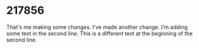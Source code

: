 # 217856
That's me making some changes. I've made another change.
I'm adding some text in the second line.
This is a different text at the beginning of the second line.
